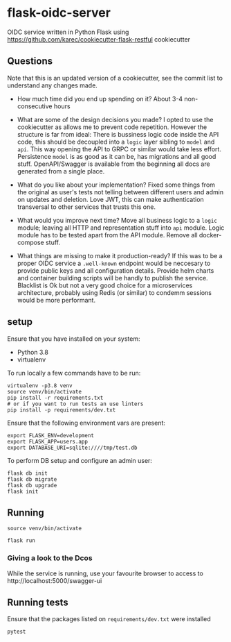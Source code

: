 # flask-oidc-server
OIDC service written in Python Flask using https://github.com/karec/cookiecutter-flask-restful cookiecutter

## Questions

Note that this is an updated version of a cookiecutter, see the commit list to understand any changes made.

* How much time did you end up spending on it?
About 3-4 non-consecutive hours

* What are some of the design decisions you made?
I opted to use the cookiecutter as allows me to prevent code repetition. However the structure is far from ideal:
There is bussiness logic code inside the API code, this should be decoupled into a `logic` layer sibling to `model` and `api`. This way opening the API to GRPC or similar would take less effort.
Persistence `model` is as good as it can be, has migrations and all good stuff.
OpenAPI/Swagger is available from the beginning all docs are generated from a single place.

* What do you like about your implementation?
Fixed some things from the original as user's tests not telling between different users and admin on updates and deletion.
Love JWT, this can make authentication transversal to other services that trusts this one.

* What would you improve next time?
Move all business logic to a `logic` module; leaving all HTTP and representation stuff into `api` module.
Logic module has to be tested apart from the API module.
Remove all docker-compose stuff.

* What things are missing to make it production-ready?
If this was to be a proper OIDC service a `.well-known` endpoint would be neccesary to provide public keys and all configuration details.
Provide helm charts and container building scripts will be handly to publish the service.
Blacklist is Ok but not a very good choice for a microservices architecture, probably using Redis (or similar) to condemm sessions would be more performant.


## setup 

Ensure that you have installed on your system:
* Python 3.8
* virtualenv

To run locally a few commands have to be run:
```
virtualenv -p3.8 venv
source venv/bin/activate
pip install -r requirements.txt
# or if you want to run tests an use linters
pip install -p requirements/dev.txt
```
Ensure that the following environment vars are present:
```
export FLASK_ENV=development
export FLASK_APP=users.app
export DATABASE_URI=sqlite:////tmp/test.db
```

To perform DB setup and configure an admin user:


```
flask db init
flask db migrate
flask db upgrade
flask init
```

## Running 


```
source venv/bin/activate

flask run
```

### Giving a look to the Dcos 

While the service is running, use your favourite browser to access to http://localhost:5000/swagger-ui

## Running tests

Ensure that the packages listed on `requirements/dev.txt` were installed

```
pytest
```
